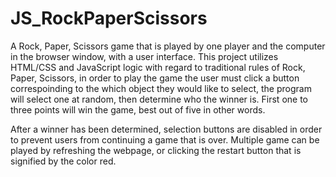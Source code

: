 # JS_RockPaperScissors

A Rock, Paper, Scissors game that is played by one player and the computer in the browser window, with a user interface. This project utilizes HTML/CSS and JavaScript logic with regard to traditional rules of Rock, Paper, Scissors, in order to play the game the user must click a button correspoinding to the which object they would like to select, the program will select one at random, then determine who the winner is. First one to three points will win the game, best out of five in other words.

After a winner has been determined, selection buttons are disabled in order to prevent users from continuing a game that is over. Multiple game can be played by refreshing the webpage, or clicking the restart button that is signified by the color red. 